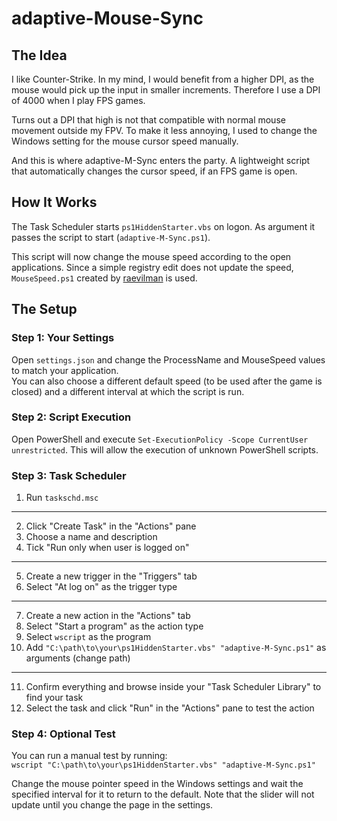 # adaptive-Mouse-Sync

## The Idea

I like Counter-Strike. In my mind, I would benefit from a higher DPI, as the mouse would pick up the input in smaller increments. Therefore I use a DPI of 4000 when I play FPS games.  

Turns out a DPI that high is not that compatible with normal mouse movement outside my FPV. To make it less annoying, I used to change the Windows setting for the mouse cursor speed manually.  

And this is where adaptive-M-Sync enters the party. A lightweight script that automatically changes the cursor speed, if an FPS game is open.

## How It Works

The Task Scheduler starts `ps1HiddenStarter.vbs` on logon. As argument it passes the script to start (`adaptive-M-Sync.ps1`).

This script will now change the mouse speed according to the open applications. Since a simple registry edit does not update the speed, `MouseSpeed.ps1` created by [raevilman](https://github.com/raevilman/windows-scripts) is used.

## The Setup

### Step 1: Your Settings

Open `settings.json` and change the ProcessName and MouseSpeed values to match your application.  
You can also choose a different default speed (to be used after the game is closed) and a different interval at which the script is run.

### Step 2: Script Execution

Open PowerShell and execute `Set-ExecutionPolicy -Scope CurrentUser unrestricted`. This will allow the execution of unknown PowerShell scripts.

### Step 3: Task Scheduler

1. Run `taskschd.msc`
- - -
2. Click "Create Task" in the "Actions" pane
3. Choose a name and description
4. Tick "Run only when user is logged on"
- - -
5. Create a new trigger in the "Triggers" tab
6. Select "At log on" as the trigger type
- - -
7. Create a new action in the "Actions" tab
8. Select "Start a program" as the action type
9. Select `wscript` as the program
10. Add `"C:\path\to\your\ps1HiddenStarter.vbs" "adaptive-M-Sync.ps1"` as arguments (change path)
- - -
11. Confirm everything and browse inside your "Task Scheduler Library" to find your task
11. Select the task and click "Run" in the "Actions" pane to test the action

### Step 4: Optional Test

You can run a manual test by running:  
`wscript "C:\path\to\your\ps1HiddenStarter.vbs" "adaptive-M-Sync.ps1"`

Change the mouse pointer speed in the Windows settings and wait the specified interval for it to return to the default. Note that the slider will not update until you change the page in the settings.
